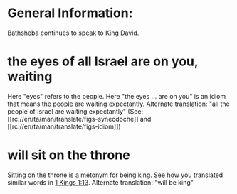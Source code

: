 # General Information:

Bathsheba continues to speak to King David.

# the eyes of all Israel are on you, waiting

Here "eyes" refers to the people. Here "the eyes ... are on you" is an idiom that means the people are waiting expectantly. Alternate translation: "all the people of Israel are waiting expectantly" (See: [[rc://en/ta/man/translate/figs-synecdoche]] and [[rc://en/ta/man/translate/figs-idiom]])

# will sit on the throne

Sitting on the throne is a metonym for being king. See how you translated similar words in [1 Kings 1:13](./13.md). Alternate translation: "will be king"

